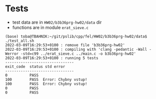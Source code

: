 # Tests

* test data are in `HW02/b3b36prg-hw02/data` dir
* functions are in module `erat_sieve.c`

```shell
(base) toba@TBAHNIK:~/git/pslib/cpp/fel/HW02/b3b36prg-hw02/data$ ./test_all.sh 
2022-03-09T16:29:53+0100 : remove file 'b3b36prg-hw02'
2022-03-09T16:29:53+0100 : compiling with 'clang -pedantic -Wall -Werror -std=c99 ../erat_sieve.c ../main.c -o b3b36prg-hw02'
2022-03-09T16:29:53+0100 : running 5 tests
-------------------------------
exit_code  status std error
-------------------------------
0          PASS 
100        PASS  Error: Chybny vstup!
100        PASS  Error: Chybny vstup!
0          PASS 
0          PASS 
```